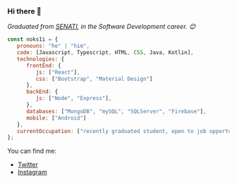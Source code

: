 ### Hi there 👋

<p><em>Graduated from <a href="https://www.senati.edu.pe/">SENATI</a>, in the Software Development career. 😊</br>
</em></p>

```js
const noks1i = {
   pronouns: "he" | "him",
   code: [Javascript, Typescript, HTML, CSS, Java, Kotlin],
   technologies: {
      frontEnd: {
         js: ["React"],
         css: ["Bootstrap", "Material Design"]
      },
      backEnd: {
         js: ["Node", "Express"],
      },
      databases: ["MongoDB", "mySQL", "SQLServer", "Firebase"],
      mobile: ["Android"]
   },
   currentOccupation: ["recently graduated student, open to job opportunities"],
};
```

You can find me:
- [Twitter](https://twitter.com/erizap26)
- [Instagram](https://www.instagram.com/erick.valdez/)
